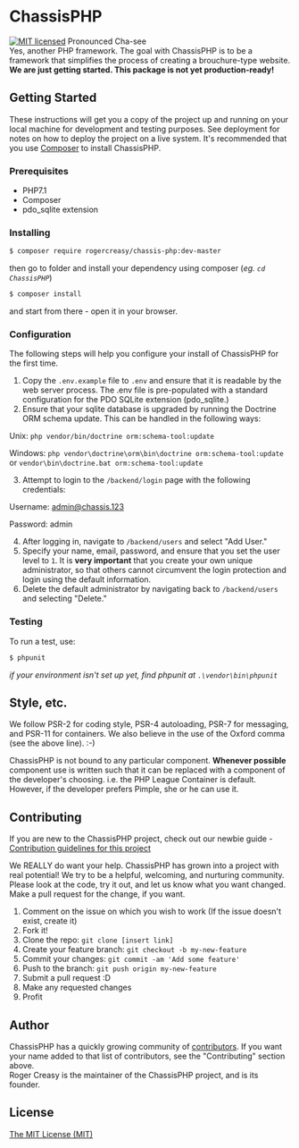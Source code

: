 # ChassisPHP
[![MIT licensed](https://img.shields.io/badge/license-MIT-blue.svg)](./LICENSE)
Pronounced Cha-see <br>
Yes, another PHP framework. The goal with ChassisPHP is to be a framework that simplifies the process of creating a brouchure-type website.
**We are just getting started. This package is not yet production-ready!**
## Getting Started
These instructions will get you a copy of the project up and running on your local machine for development and testing purposes. See deployment for notes on how to deploy the project on a live system.
It's recommended that you use [Composer](https://getcomposer.org/) to install ChassisPHP.
### Prerequisites
* PHP7.1
* Composer
* pdo_sqlite extension
### Installing
```bash
$ composer require rogercreasy/chassis-php:dev-master
```
then go to folder and install your dependency using composer (*eg. `cd ChassisPHP`*)
```bash
$ composer install
```
and start from there - open it in your browser.
### Configuration
The following steps will help you configure your install of ChassisPHP for the first time.
1. Copy the `.env.example` file to `.env` and ensure that it is readable by the web server process. The .env file is pre-populated with a standard configuration for the PDO SQLite extension (pdo_sqlite.)
2. Ensure that your sqlite database is upgraded by running the Doctrine ORM schema update. This can be handled in the following ways:

Unix: `php vendor/bin/doctrine orm:schema-tool:update`

Windows: `php vendor\doctrine\orm\bin\doctrine orm:schema-tool:update` or `vendor\bin\doctrine.bat orm:schema-tool:update`

3. Attempt to login to the `/backend/login` page with the following credentials:

Username: admin@chassis.123

Password: admin

4. After logging in, navigate to `/backend/users` and select "Add User."
5. Specify your name, email, password, and ensure that you set the user level to `1`. It is **very important** that you create your own unique administrator, so that others cannot circumvent the login protection and login using the default information.
6. Delete the default administrator by navigating back to `/backend/users` and selecting "Delete."

### Testing

To run a test, use:

```bash
$ phpunit
```

*if your environment isn't set up yet, find phpunit at `.\vendor\bin\phpunit`*

## Style, etc.

We follow PSR-2 for coding style, PSR-4 autoloading, PSR-7 for messaging, and PSR-11 for containers.
We also believe in the use of the Oxford comma (see the above line).  :-)

ChassisPHP is not bound to any particular component. **Whenever possible** component use is written such that it can be replaced with a component of the developer's choosing. i.e. the PHP League Container is default. However, if the developer prefers Pimple, she or he can use it.


## Contributing

If you are new to the ChassisPHP project, check out our newbie guide - [Contribution guidelines for this project](CONTRIBUTING_NEWBIE.md)

We REALLY do want your help. ChassisPHP has grown into a project with real potential! We try to be a helpful, welcoming, and nurturing community. Please look at the code, try it out, and let us know what you want changed. Make a pull request for the change, if you want.
1. Comment on the issue on which you wish to work (If the issue doesn't exist, create it)
2. Fork it!
3. Clone the repo: `git clone [insert link]`
4. Create your feature branch: `git checkout -b my-new-feature`
5. Commit your changes: `git commit -am 'Add some feature'`
6. Push to the branch: `git push origin my-new-feature`
7. Submit a pull request :D
8. Make any requested changes
9. Profit

## Author

ChassisPHP has a quickly growing community of [contributors](CONTRIBUTORS.md). If you want your name added to that list of contributors, see the "Contributing" section above.<br>
Roger Creasy is the maintainer of the ChassisPHP project, and is its founder.


## License
[The MIT License (MIT)](LICENSE)
